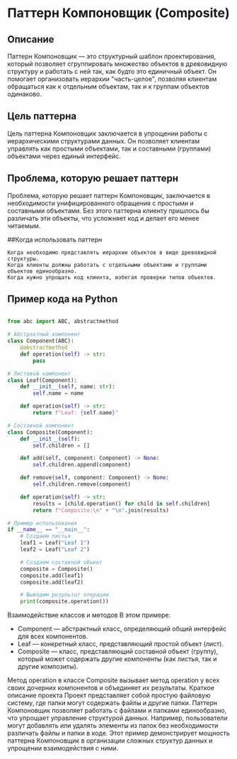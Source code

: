 # Паттерн Компоновщик (Composite)
## Описание

Паттерн Компоновщик — это структурный шаблон проектирования, который позволяет сгруппировать множество объектов в древовидную структуру и работать с ней так, как будто это единичный объект. Он помогает организовать иерархии "часть-целое", позволяя клиентам обращаться как к отдельным объектам, так и к группам объектов одинаково.

## Цель паттерна
Цель паттерна Компоновщик заключается в упрощении работы с иерархическими структурами данных. Он позволяет клиентам управлять как простыми объектами, так и составными (группами) объектами через единый интерфейс.

## Проблема, которую решает паттерн
Проблема, которую решает паттерн Компоновщик, заключается в необходимости унифицированного обращения с простыми и составными объектами. Без этого паттерна клиенту пришлось бы различать эти объекты, что усложняет код и делает его менее читаемым.

##Когда использовать паттерн

    Когда необходимо представлять иерархии объектов в виде древовидной структуры.
    Когда клиенты должны работать с отдельными объектами и группами объектов единообразно.
    Когда нужно упрощать код клиента, избегая проверки типов объектов.

## Пример кода на Python
``` python

from abc import ABC, abstractmethod

# Абстрактный компонент
class Component(ABC):
    @abstractmethod
    def operation(self) -> str:
        pass

# Листовой компонент
class Leaf(Component):
    def __init__(self, name: str):
        self.name = name

    def operation(self) -> str:
        return f"Leaf: {self.name}"

# Составной компонент
class Composite(Component):
    def __init__(self):
        self.children = []

    def add(self, component: Component) -> None:
        self.children.append(component)

    def remove(self, component: Component) -> None:
        self.children.remove(component)

    def operation(self) -> str:
        results = [child.operation() for child in self.children]
        return f"Composite:\n" + "\n".join(results)

# Пример использования
if __name__ == "__main__":
    # Создаем листья
    leaf1 = Leaf("Leaf 1")
    leaf2 = Leaf("Leaf 2")

    # Создаем составной объект
    composite = Composite()
    composite.add(leaf1)
    composite.add(leaf2)

    # Выводим результат операции
    print(composite.operation())
```
Взаимодействие классов и методов
В этом примере:

  * Component — абстрактный класс, определяющий общий интерфейс для всех компонентов.
  * Leaf — конкретный класс, представляющий простой объект (лист).
  * Composite — класс, представляющий составной объект (группу), который может содержать другие компоненты (как листья, так и другие композиты).

Метод operation в классе Composite вызывает метод operation у всех своих дочерних компонентов и объединяет их результаты.
Краткое описание проекта
Проект представляет собой простую файловую систему, где папки могут содержать файлы и другие папки. Паттерн Компоновщик позволяет работать с файлами и папками единообразно, что упрощает управление структурой данных. Например, пользователи могут добавлять или удалять элементы из папок без необходимости различать файлы и папки в коде. Этот пример демонстрирует мощность паттерна Компоновщик в организации сложных структур данных и упрощении взаимодействия с ними.